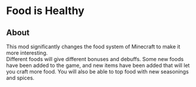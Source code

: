 # Food is Healthy

## About

This mod significantly changes the food system of Minecraft to make it more interesting.  
Different foods will give different bonuses and debuffs. Some new foods have been added to the game, and new items have been added that will let you craft more food. You will also be able to top food with new seasonings and spices.
